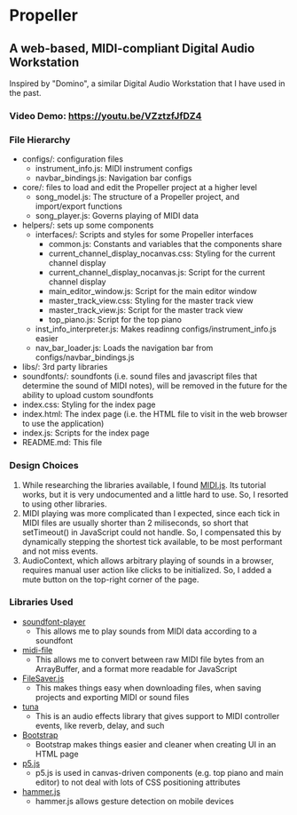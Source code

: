 # Propeller
## A web-based, MIDI-compliant Digital Audio Workstation
Inspired by "Domino", a similar Digital Audio Workstation that I have used in the past.

### Video Demo: https://youtu.be/VZztzfJfDZ4


### File Hierarchy
+ configs/: configuration files
	+ instrument_info.js: MIDI instrument configs
	+ navbar_bindings.js: Navigation bar configs
+ core/: files to load and edit the Propeller project at a higher level
	+ song_model.js: The structure of a Propeller project, and import/export functions
	+ song_player.js: Governs playing of MIDI data
+ helpers/: sets up some components
	+ interfaces/: Scripts and styles for some Propeller interfaces
		+ common.js: Constants and variables that the components share
		+ current_channel_display_nocanvas.css: Styling for the current channel display
		+ current_channel_display_nocanvas.js: Script for the current channel display
		+ main_editor_window.js: Script for the main editor window
		+ master_track_view.css: Styling for the master track view
		+ master_track_view.js: Script for the master track view
		+ top_piano.js: Script for the top piano
	+ inst_info_interpreter.js: Makes readinng configs/instrument_info.js easier
	+ nav_bar_loader.js: Loads the navigation bar from configs/navbar_bindings.js
+ libs/: 3rd party libraries
+ soundfonts/: soundfonts (i.e. sound files and javascript files that determine the sound of MIDI notes), will be removed in the future for the ability to upload custom soundfonts
+ index.css: Styling for the index page
+ index.html: The index page (i.e. the HTML file to visit in the web browser to use the application)
+ index.js: Scripts for the index page
+ README.md: This file

### Design Choices
1. While researching the libraries available, I found [MIDI.js](https://github.com/mudcube/MIDI.js). Its tutorial works, but it is very undocumented and a little hard to use. So, I resorted to using other libraries.
2. MIDI playing was more complicated than I expected, since each tick in MIDI files are usually shorter than 2 miliseconds, so short that setTimeout() in JavaScript could not handle. So, I compensated this by dynamically stepping the shortest tick available, to be most performant and not miss events.
3. AudioContext, which allows arbitrary playing of sounds in a browser, requires manual user action like clicks to be initialized. So, I added a mute button on the top-right corner of the page.


### Libraries Used
+ [soundfont-player](https://github.com/danigb/soundfont-player)
	+ This allows me to play sounds from MIDI data according to a soundfont
+ [midi-file](https://github.com/carter-thaxton/midi-file)
    + This allows me to convert between raw MIDI file bytes from an ArrayBuffer, and a format more readable for JavaScript
+ [FileSaver.js](https://github.com/eligrey/FileSaver.js)
    + This makes things easy when downloading files, when saving projects and exporting MIDI or sound files
+ [tuna](https://github.com/Theodeus/tuna)
    + This is an audio effects library that gives support to MIDI controller events, like reverb, delay, and such
+ [Bootstrap](https://getbootstrap.com/)
    + Bootstrap makes things easier and cleaner when creating UI in an HTML page
+ [p5.js](https://p5js.org/)
    + p5.js is used in canvas-driven components (e.g. top piano and main editor) to not deal with lots of CSS positioning attributes
+ [hammer.js](http://hammerjs.github.io/)
    + hammer.js allows gesture detection on mobile devices
